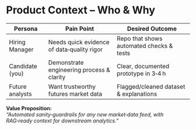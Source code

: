 # Product Context – Who & Why

| Persona             | Pain Point                                   | Desired Outcome                           |
|---------------------|----------------------------------------------|-------------------------------------------|
| Hiring Manager      | Needs quick evidence of data‑quality rigor   | Repo that shows automated checks & tests  |
| Candidate (you)     | Demonstrate engineering process & clarity    | Clear, documented prototype in 3‑4 h      |
| Future analysts     | Want trustworthy futures market data         | Flagged/cleaned dataset & explanations    |

**Value Proposition:**  
*“Automated sanity‑guardrails for any new market‑data feed, with RAG‑ready context for downstream analytics.”*
